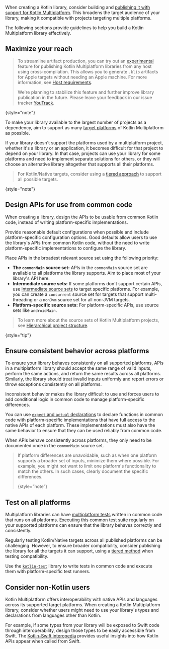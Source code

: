 [//]: # (title: Building a Kotlin library for multiplatform)

When creating a Kotlin library, consider building and [publishing it with support for Kotlin Multiplatform](multiplatform-publish-lib.md).
This broadens the target audience of your library, making it compatible with projects targeting multiple platforms.

The following sections provide guidelines to help you build a Kotlin Multiplatform library effectively.

## Maximize your reach

> To streamline artifact production, you can try out an [experimental](components-stability.md#stability-levels-explained) feature for publishing Kotlin Multiplatform libraries from any host using cross-compilation.
> This allows you to generate `.klib` artifacts for Apple targets without needing an Apple machine.
> For more information, see [Host requirements](multiplatform-publish-lib.md#host-requirements).
>
> We're planning to stabilize this feature and further improve library publication in the future.
> Please leave your feedback in our issue tracker [YouTrack](https://youtrack.jetbrains.com/issue/KT-71290).
>
{style="note"}

To make your library available to the largest number of projects as a dependency,
aim to support as many [target platforms](multiplatform-dsl-reference.md#targets) of Kotlin Multiplatform as possible.

If your library doesn't support the platforms used by a multiplatform project,
whether it's a library or an application, it becomes difficult for that project to depend on your library.
In that case, projects can use your library for some platforms and need to implement separate solutions for others,
or they will choose an alternative library altogether that supports all their platforms.

> For Kotlin/Native targets, consider using a [tiered approach](native-target-support.md#for-library-authors) to support all possible targets.
>
{style="note"}

## Design APIs for use from common code

When creating a library, design the APIs to be usable from common Kotlin code, instead of writing platform-specific implementations.

Provide reasonable default configurations when possible and include platform-specific configuration options.
Good defaults allow users to use the library's APIs from common Kotlin code, without the need to write platform-specific implementations to configure the library.

Place APIs in the broadest relevant source set using the following priority:

* **The `commonMain` source set:** APIs in the `commonMain` source set are available to all platforms the library supports. Aim to place most of your library's API here.
* **Intermediate source sets:** If some platforms don't support certain APIs, use [intermediate source sets](multiplatform-discover-project.md#intermediate-source-sets) to target specific platforms.
For example, you can create a `concurrent` source set for targets that support multi-threading or a `nonJvm` source set for all non-JVM targets.
* **Platform-specific source sets:** For platform-specific APIs, use source sets like `androidMain`.

> To learn more about the source sets of Kotlin Multiplatform projects, see [Hierarchical project structure](multiplatform-hierarchy.md).
>
{style="tip"}

## Ensure consistent behavior across platforms

To ensure your library behaves consistently on all supported platforms,
APIs in a multiplatform library should accept the same range of valid inputs, perform the same actions,
and return the same results across all platforms.
Similarly, the library should treat invalid inputs uniformly and report errors or throw exceptions consistently on all platforms.

Inconsistent behavior makes the library difficult to use and forces users to add conditional logic in common code to manage platform-specific differences.

You can use [`expect` and `actual` declarations](multiplatform-expect-actual.md) to declare functions in common code with
platform-specific implementations that have full access to the native APIs of each platform.
These implementations must also have the same behavior to ensure that they can be used reliably from common code.

When APIs behave consistently across platforms, they only need to be documented once in the `commonMain` source set.

> If platform differences are unavoidable, such as when one platform
> supports a broader set of inputs, minimize them where possible. For example, you might not want to limit one platform's functionality to match the others. In such cases, clearly document the specific differences.
>
> {style=”note”}

## Test on all platforms

Multiplatform libraries can have [multiplatform tests](https://www.jetbrains.com/help/kotlin-multiplatform-dev/multiplatform-run-tests.html) written in common code that runs on all platforms.
Executing this common test suite regularly on your supported platforms can ensure that the library behaves correctly and consistently.

Regularly testing Kotlin/Native targets across all published platforms can be challenging.
However, to ensure broader compatibility, consider publishing the library for all the targets it can support, using a [tiered method](native-target-support.md#for-library-authors) when testing compatibility.

Use the [`kotlin-test`](https://kotlinlang.org/api/latest/kotlin.test/) library to write tests in common code and execute them with platform-specific test runners.

## Consider non-Kotlin users

Kotlin Multiplatform offers interoperability with native APIs and languages across its supported target platforms.
When creating a Kotlin Multiplatform library, consider whether users might need to use your library's types and declarations
from languages other than Kotlin.

For example, if some types from your library will be exposed to Swift code through interoperability,
design those types to be easily accessible from Swift.
The [Kotlin-Swift interopedia](https://github.com/kotlin-hands-on/kotlin-swift-interopedia) provides useful insights into how Kotlin APIs appear when called from Swift.
